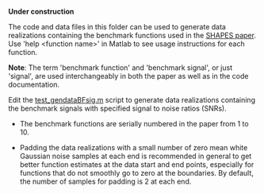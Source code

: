 **Under construction**

The code and data files in this folder can be used to generate data 
realizations containing the benchmark functions used in the [SHAPES paper](https://arxiv.org/abs/1907.12160). Use 'help \<function name\>' in Matlab to see usage instructions for each function.

**Note**: The term 'benchmark function' and 'benchmark signal', or just 'signal', are used interchangeably in both the paper as well as in the code documentation.

Edit the [test_gendataBFsig.m](./test_gendataBFsig.m) script to generate data realizations containing the benchmark signals with specified signal to noise ratios (SNRs). 

* The benchmark functions are serially numbered in the paper from 1 to 10. 

* Padding the data realizations with a small number of zero mean white Gaussian noise samples at each end is recommended in general to get better function estimates at the data start and end points, especially for functions that do not smoothly go to zero at the boundaries. By default, the number of samples for padding is 2 at each end. 
